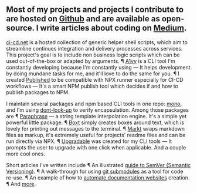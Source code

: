 ## Most of my projects and projects I contribute to are hosted on [Github](https://github.com/omrilotan) and are available as open-source. I write articles about coding on [Medium](https://medium.com/@omrilotan).

[ci-cd.net](https://ci-cd.net/) is a hosted collection of generic helper shell scripts, which aim to streamline continues integration and delivery processes across services. This project's goal is to include non business logic scripts which can be used out-of-the-box or adapted by arguments. &para; [A1vy](https://a1vy.net) is a CLI tool I'm constantly developing because I'm constantly using — It helps development by doing mundane tasks for me, and it'll love to do the same for you. &para; I created [Published](https://published.js.org/) to be compatible with NPX runner especially for CI-CD workflows — It's a smart NPM publish tool which decides if and how to publish packages to NPM.

I maintain several packages and npm based CLI tools in one repo: [mono](https://omrilotan.com/mono/), and I'm using [dont-look-up](https://fiverr.github.io/dont_look_up_package/) to verify encapsulation. Among those packages are &para; [Paraphrase](https://omrilotan.com/mono/paraphrase/) — a string template interpolation engine. It's a simple yet powerful little package. &para; [Boxt](https://omrilotan.com/mono/boxt/) simply creates boxes around text, which is lovely for printing out messages to the terminal. &para; [Markt](https://omrilotan.com/mono/markt/) wraps markdown files as markup, it's extremely useful for projects' readme files and can be run directly via NPX. &para; [Upgradable](https://omrilotan.com/mono/upgradable/) was created for my CLI tools — It prompts the user to upgrade with one click when applicable. And a couple more cool ones.

Short articles I've written include &para; An illustrated [guide to SemVer (Semantic Versioning)](https://medium.com/fiverr-engineering/major-minor-patch-a5298e2e1798). &para; A walk-through for using [git submodules](https://medium.com/fiverr-engineering/working-with-git-submodules-ec6210801e07) as a tool for code re-use. &para; An example of how to [automate documentation websites](https://medium.com/fiverr-engineering/robots-writing-docs-3b9877e42c31) creation. &para; And [more](https://medium.com/@omrilotan/latest).

